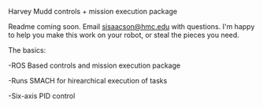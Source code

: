 Harvey Mudd controls + mission execution package

Readme coming soon. Email sisaacson@hmc.edu with questions. I'm happy to help you make this work on your robot, or steal the pieces you need.

The basics:

-ROS Based controls and mission execution package

-Runs SMACH for hirearchical execution of tasks

-Six-axis PID control
